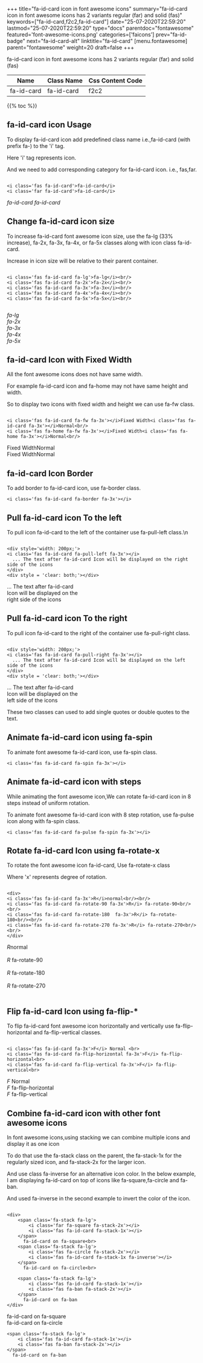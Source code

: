 +++
title="fa-id-card icon in font awesome icons"
summary="fa-id-card icon in font awesome icons has 2 variants regular (far) and solid (fas)"
keywords=["fa-id-card,f2c2,fa-id-card"]
date="25-07-2020T22:59:20"
lastmod="25-07-2020T22:59:20"
type="docs"
parentdoc="fontawesome"
featured='font-awesome-icons.png'
categories=['faicons']
prev="fa-id-badge"
next="fa-id-card-alt"
linktitle="fa-id-card"
[menu.fontawesome]
parent="fontawesome"
weight=20
draft=false
+++


fa-id-card icon in font awesome icons has 2 variants regular (far) and solid (fas)

<div class='table-responsive'><table class='table'><thead><tr><th>Name</th><th>Class Name</th><th>Css Content Code</th></tr></thead><tbody><tr><td>fa-id-card</td><td>fa-id-card</td><td>f2c2</td></tr></tbody></table></div>


{{% toc %}}


## fa-id-card icon Usage

To display fa-id-card icon add predefined class name i.e.,fa-id-card (with prefix fa-) to the 'i' tag.

Here 'i' tag represents icon.

And we need to add corresponding category for fa-id-card icon. i.e., fas,far.


```

<i class='fas fa-id-card'>fa-id-card</i>
<i class='far fa-id-card'>fa-id-card</i>
```

<i class='fas fa-id-card'>fa-id-card</i>
<i class='far fa-id-card'>fa-id-card</i>




## Change fa-id-card icon size
To increase fa-id-card font awesome icon size, use the fa-lg (33% increase), fa-2x, fa-3x, fa-4x, or fa-5x classes along with icon class fa-id-card.

Increase in icon size will be relative to their parent container. 

```

<i class='fas fa-id-card fa-lg'>fa-lg</i><br/>
<i class='fas fa-id-card fa-2x'>fa-2x</i><br/>
<i class='fas fa-id-card fa-3x'>fa-3x</i><br/>
<i class='fas fa-id-card fa-4x'>fa-4x</i><br/>
<i class='fas fa-id-card fa-5x'>fa-5x</i><br/>
            
```

<i class='fas fa-id-card fa-lg'>fa-lg</i><br/>
<i class='fas fa-id-card fa-2x'>fa-2x</i><br/>
<i class='fas fa-id-card fa-3x'>fa-3x</i><br/>
<i class='fas fa-id-card fa-4x'>fa-4x</i><br/>
<i class='fas fa-id-card fa-5x'>fa-5x</i><br/>
            



## fa-id-card Icon with Fixed Width 

All the font awesome icons does not have same width.

For example fa-id-card icon and fa-home may not have same height and width.

So to display two icons with fixed width and height we can use fa-fw class.


```

<i class='fas fa-id-card fa-fw fa-3x'></i>Fixed Width<i class='fas fa-id-card fa-3x'></i>Normal<br/>
<i class='fas fa-home fa-fw fa-3x'></i>Fixed Width<i class='fas fa-home fa-3x'></i>Normal<br/>
```

<i class='fas fa-id-card fa-fw fa-3x'></i>Fixed Width<i class='fas fa-id-card fa-3x'></i>Normal<br/>
<i class='fas fa-home fa-fw fa-3x'></i>Fixed Width<i class='fas fa-home fa-3x'></i>Normal<br/>



## fa-id-card Icon Border 

To add border to fa-id-card icon, use fa-border class.


```
<i class='fas fa-id-card fa-border fa-3x'></i>

```
<i class='fas fa-id-card fa-border fa-3x'></i>





## Pull fa-id-card icon To the left

To pull icon fa-id-card to the left of the container use fa-pull-left class.\n

```

<div style='width: 200px;'>
<i class='fas fa-id-card fa-pull-left fa-3x'></i>
  ... The text after fa-id-card Icon will be displayed on the right side of the icons
</div>
<div style = 'clear: both;'></div>
```

<div style='width: 200px;'>
<i class='fas fa-id-card fa-pull-left fa-3x'></i>
  ... The text after fa-id-card Icon will be displayed on the right side of the icons
</div>
<div style = 'clear: both;'></div>




## Pull fa-id-card icon To the right
To pull icon fa-id-card to the right of the container use fa-pull-right class.

```

<div style='width: 200px;'>
<i class='fas fa-id-card fa-pull-right fa-3x'></i>
  ... The text after fa-id-card Icon will be displayed on the left side of the icons
</div>
<div style = 'clear: both;'></div>
```

<div style='width: 200px;'>
<i class='fas fa-id-card fa-pull-right fa-3x'></i>
  ... The text after fa-id-card Icon will be displayed on the left side of the icons
</div>
<div style = 'clear: both;'></div>

These two classes can used to add single quotes or double quotes to the text.


## Animate fa-id-card icon using fa-spin
To animate font awesome fa-id-card icon, use fa-spin class.

```
<i class='fas fa-id-card fa-spin fa-3x'></i>
```
<i class='fas fa-id-card fa-spin fa-3x'></i>




## Animate fa-id-card icon with steps
While animating the font awesome icon,We can rotate fa-id-card icon in 8 steps instead of uniform rotation.

To animate font awesome fa-id-card icon with 8 step rotation, use fa-pulse icon along with fa-spin class.


```
<i class='fas fa-id-card fa-pulse fa-spin fa-3x'></i>

```
<i class='fas fa-id-card fa-pulse fa-spin fa-3x'></i>





## Rotate fa-id-card Icon using fa-rotate-x
To rotate the font awesome icon fa-id-card, Use fa-rotate-x class

Where 'x' represents degree of rotation.


```

<div>
<i class='fas fa-id-card fa-3x'>R</i>normal<br/><br/>
<i class='fas fa-id-card fa-rotate-90 fa-3x'>R</i> fa-rotate-90<br/><br/> 
<i class='fas fa-id-card fa-rotate-180  fa-3x'>R</i> fa-rotate-180<br/><br/> 
<i class='fas fa-id-card fa-rotate-270 fa-3x'>R</i> fa-rotate-270<br/><br/>
</div>
```

<div>
<i class='fas fa-id-card fa-3x'>R</i>normal<br/><br/>
<i class='fas fa-id-card fa-rotate-90 fa-3x'>R</i> fa-rotate-90<br/><br/> 
<i class='fas fa-id-card fa-rotate-180  fa-3x'>R</i> fa-rotate-180<br/><br/> 
<i class='fas fa-id-card fa-rotate-270 fa-3x'>R</i> fa-rotate-270<br/><br/>
</div>




## Flip fa-id-card Icon using fa-flip-*
To flip fa-id-card font awesome icon horizontally and vertically use fa-flip-horizontal and fa-flip-vertical classes. 

```

<i class='fas fa-id-card fa-3x'>F</i> Normal <br>
<i class='fas fa-id-card fa-flip-horizontal fa-3x'>F</i> fa-flip-horizontal<br>
<i class='fas fa-id-card fa-flip-vertical fa-3x'>F</i> fa-flip-vertical<br>
```

<i class='fas fa-id-card fa-3x'>F</i> Normal <br>
<i class='fas fa-id-card fa-flip-horizontal fa-3x'>F</i> fa-flip-horizontal<br>
<i class='fas fa-id-card fa-flip-vertical fa-3x'>F</i> fa-flip-vertical<br>




## Combine fa-id-card icon with other font awesome icons
In font awesome icons,using stacking we can combine multiple icons and display it as one icon 

To do that use the fa-stack class on the parent, the fa-stack-1x for the regularly sized icon, and fa-stack-2x for the larger icon.

And use class fa-inverse for an alternative icon color. 
In the below example, I am displaying fa-id-card on top of icons like fa-square,fa-circle and fa-ban.

And used fa-inverse in the second example to invert the color of the icon.

```

<div>
    <span class='fa-stack fa-lg'>
        <i class='far fa-square fa-stack-2x'></i>
        <i class='fas fa-id-card fa-stack-1x'></i>
    </span>
      fa-id-card on fa-square<br>
    <span class='fa-stack fa-lg'>
        <i class='fas fa-circle fa-stack-2x'></i>
        <i class='fas fa-id-card fa-stack-1x fa-inverse'></i>
    </span>
      fa-id-card on fa-circle<br>

    <span class='fa-stack fa-lg'>
        <i class='fas fa-id-card fa-stack-1x'></i>
        <i class='fas fa-ban fa-stack-2x'></i>
    </span>
      fa-id-card on fa-ban
</div>
```

<div>
    <span class='fa-stack fa-lg'>
        <i class='far fa-square fa-stack-2x'></i>
        <i class='fas fa-id-card fa-stack-1x'></i>
    </span>
      fa-id-card on fa-square<br>
    <span class='fa-stack fa-lg'>
        <i class='fas fa-circle fa-stack-2x'></i>
        <i class='fas fa-id-card fa-stack-1x fa-inverse'></i>
    </span>
      fa-id-card on fa-circle<br>

    <span class='fa-stack fa-lg'>
        <i class='fas fa-id-card fa-stack-1x'></i>
        <i class='fas fa-ban fa-stack-2x'></i>
    </span>
      fa-id-card on fa-ban
</div>






